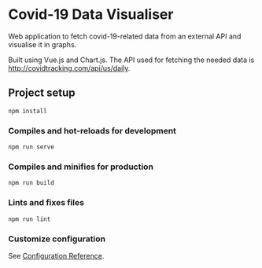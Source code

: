 # Covid-19 Data Visualiser

Web application to fetch covid-19-related data from an external API and visualise it in graphs. 

Built using Vue.js and Chart.js.
The API used for fetching the needed data is http://covidtracking.com/api/us/daily.

## Project setup
```
npm install
```

### Compiles and hot-reloads for development
```
npm run serve
```

### Compiles and minifies for production
```
npm run build
```

### Lints and fixes files
```
npm run lint
```

### Customize configuration
See [Configuration Reference](https://cli.vuejs.org/config/).
